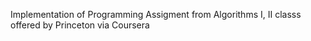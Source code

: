 Implementation of Programming Assigment
from Algorithms I, II classs offered by Princeton via Coursera
